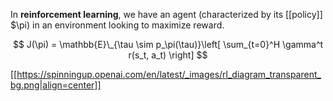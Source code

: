 In **reinforcement learning**, we have an agent (characterized by its [[policy]] $\pi) in an environment looking to maximize reward.


$$
J(\pi) = \mathbb{E}\_{\tau \sim p_\pi(\tau)}\left[ \sum_{t=0}^H \gamma^t r(s_t, a_t) \right]
$$

[[https://spinningup.openai.com/en/latest/_images/rl_diagram_transparent_bg.png|align=center]]
